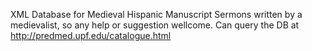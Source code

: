 XML Database for Medieval Hispanic Manuscript Sermons written by a medievalist, so any help or suggestion wellcome.
Can query the DB at http://predmed.upf.edu/catalogue.html
